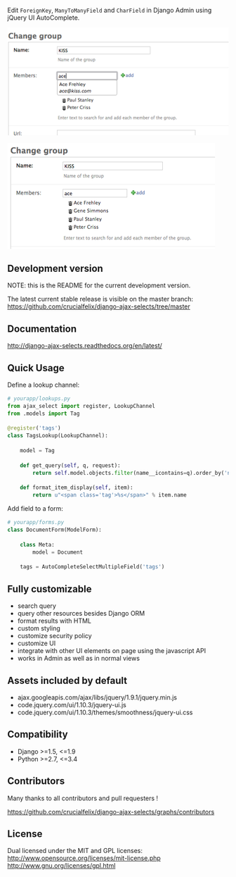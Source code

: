 
Edit `ForeignKey`, `ManyToManyField` and `CharField` in Django Admin using jQuery UI AutoComplete.


![selecting](/docs/source/_static/kiss.png?raw=true)

![selected](/docs/source/_static/kiss-all.png?raw=true)

Development version
-------------------

NOTE: this is the README for the current development version.

The latest current stable release is visible on the master branch: https://github.com/crucialfelix/django-ajax-selects/tree/master


Documentation
------------------

http://django-ajax-selects.readthedocs.org/en/latest/



Quick Usage
-----------

Define a lookup channel:

```python
# yourapp/lookups.py
from ajax_select import register, LookupChannel
from .models import Tag

@register('tags')
class TagsLookup(LookupChannel):

    model = Tag

    def get_query(self, q, request):
        return self.model.objects.filter(name__icontains=q).order_by('name')[:50]

    def format_item_display(self, item):
        return u"<span class='tag'>%s</span>" % item.name
```

Add field to a form:

```python
# yourapp/forms.py
class DocumentForm(ModelForm):

    class Meta:
        model = Document

    tags = AutoCompleteSelectMultipleField('tags')
```



Fully customizable
------------------

- search query
- query other resources besides Django ORM
- format results with HTML
- custom styling
- customize security policy
- customize UI
- integrate with other UI elements on page using the javascript API
- works in Admin as well as in normal views


Assets included by default
-------------------

- ajax.googleapis.com/ajax/libs/jquery/1.9.1/jquery.min.js
- code.jquery.com/ui/1.10.3/jquery-ui.js
- code.jquery.com/ui/1.10.3/themes/smoothness/jquery-ui.css

Compatibility
-------------

- Django >=1.5, <=1.9
- Python >=2.7, <=3.4

Contributors
------------

Many thanks to all contributors and pull requesters !

https://github.com/crucialfelix/django-ajax-selects/graphs/contributors


License
-------

Dual licensed under the MIT and GPL licenses:
   http://www.opensource.org/licenses/mit-license.php
   http://www.gnu.org/licenses/gpl.html
